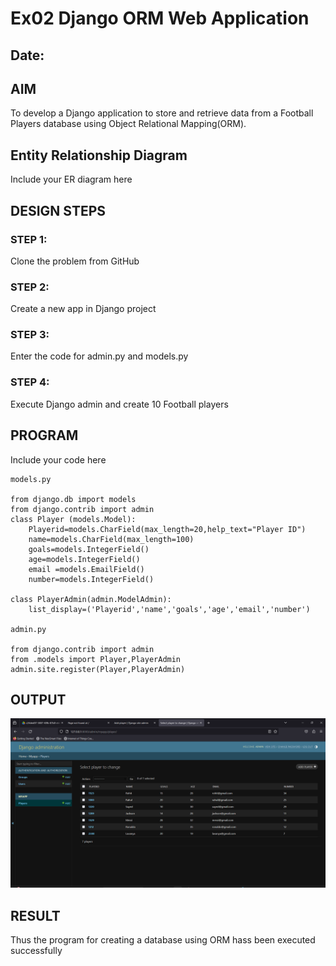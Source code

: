 # Ex02 Django ORM Web Application
## Date: 

## AIM
To develop a Django application to store and retrieve data from a Football Players database using Object Relational Mapping(ORM).

## Entity Relationship Diagram

Include your ER diagram here

## DESIGN STEPS

### STEP 1:
Clone the problem from GitHub

### STEP 2:
Create a new app in Django project

### STEP 3:
Enter the code for admin.py and models.py

### STEP 4:
Execute Django admin and create 10 Football players

## PROGRAM

Include your code here
```
models.py

from django.db import models
from django.contrib import admin
class Player (models.Model):
    Playerid=models.CharField(max_length=20,help_text="Player ID")
    name=models.CharField(max_length=100)
    goals=models.IntegerField()
    age=models.IntegerField()
    email =models.EmailField()
    number=models.IntegerField()

class PlayerAdmin(admin.ModelAdmin):
    list_display=('Playerid','name','goals','age','email','number')

admin.py

from django.contrib import admin
from .models import Player,PlayerAdmin
admin.site.register(Player,PlayerAdmin) 
```

## OUTPUT
![output](<Screenshot 2023-11-04 095336.png>)


## RESULT
Thus the program for creating a database using ORM hass been executed successfully
